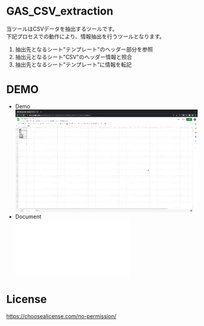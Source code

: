 # GAS_CSV_extraction
当ツールはCSVデータを抽出するツールです。  
下記プロセスでの動作により、情報抽出を行うツールとなります。

1. 抽出先となるシート"テンプレート"のヘッダー部分を参照
2. 抽出元となるシート"CSV"のヘッダー情報と照合
3. 抽出先となるシート"テンプレート"に情報を転記

# DEMO
* Demo  
![GAS_CSV_extraction.gif](/README_img/GAS_CSV_extraction.gif)  
* Document  
![GAS_CSV_extraction.pdf](/README_img/GAS_CSV_extraction.pdf)  
  
# License
https://choosealicense.com/no-permission/
